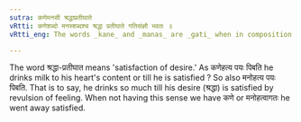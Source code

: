 ```yaml
---
sutra: कणेमनसी श्रद्धाप्रतीघाते
vRtti: कणेशब्दो मनस्शब्दश्च श्रद्धा प्रतीघाते गतिसंज्ञौ भवतः ॥
vRtti_eng: The words _kane_ and _manas_ are _gati_ when in composition with a verb and used in the sense of reaction by satiation.

---
```

The word श्रद्धा-प्रतीघात means 'satisfaction of desire.' As कणेहत्य पयः पिबति he drinks milk to his heart's content or till he is satisfied ? So also मनोहत्य पयः पिबति. That is to say, he drinks so much till his desire (श्रद्धा) is satisfied by revulsion of feeling. When not having this sense we have कणे or मनोहत्वागतः he went away satisfied.